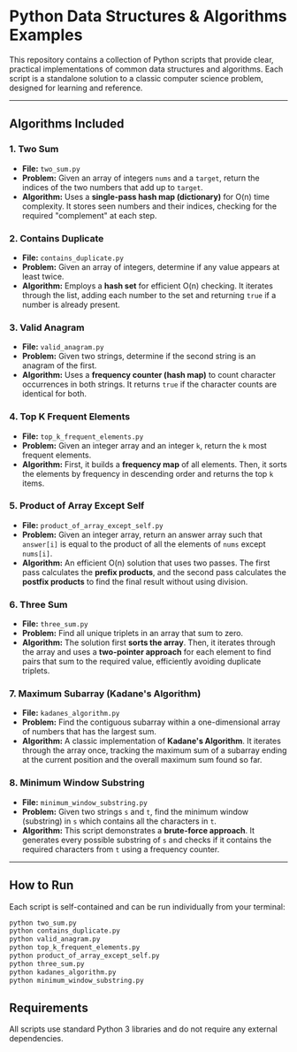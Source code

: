 # Python Data Structures & Algorithms Examples

This repository contains a collection of Python scripts that provide clear, practical implementations of common data structures and algorithms. Each script is a standalone solution to a classic computer science problem, designed for learning and reference.

---

## Algorithms Included

### 1. Two Sum
- **File:** `two_sum.py`
- **Problem:** Given an array of integers `nums` and a `target`, return the indices of the two numbers that add up to `target`.
- **Algorithm:** Uses a **single-pass hash map (dictionary)** for O(n) time complexity. It stores seen numbers and their indices, checking for the required "complement" at each step.

### 2. Contains Duplicate
- **File:** `contains_duplicate.py`
- **Problem:** Given an array of integers, determine if any value appears at least twice.
- **Algorithm:** Employs a **hash set** for efficient O(n) checking. It iterates through the list, adding each number to the set and returning `true` if a number is already present.

### 3. Valid Anagram
- **File:** `valid_anagram.py`
- **Problem:** Given two strings, determine if the second string is an anagram of the first.
- **Algorithm:** Uses a **frequency counter (hash map)** to count character occurrences in both strings. It returns `true` if the character counts are identical for both.

### 4. Top K Frequent Elements
- **File:** `top_k_frequent_elements.py`
- **Problem:** Given an integer array and an integer `k`, return the `k` most frequent elements.
- **Algorithm:** First, it builds a **frequency map** of all elements. Then, it sorts the elements by frequency in descending order and returns the top `k` items.

### 5. Product of Array Except Self
- **File:** `product_of_array_except_self.py`
- **Problem:** Given an integer array, return an answer array such that `answer[i]` is equal to the product of all the elements of `nums` except `nums[i]`.
- **Algorithm:** An efficient O(n) solution that uses two passes. The first pass calculates the **prefix products**, and the second pass calculates the **postfix products** to find the final result without using division.

### 6. Three Sum
- **File:** `three_sum.py`
- **Problem:** Find all unique triplets in an array that sum to zero.
- **Algorithm:** The solution first **sorts the array**. Then, it iterates through the array and uses a **two-pointer approach** for each element to find pairs that sum to the required value, efficiently avoiding duplicate triplets.

### 7. Maximum Subarray (Kadane's Algorithm)
- **File:** `kadanes_algorithm.py`
- **Problem:** Find the contiguous subarray within a one-dimensional array of numbers that has the largest sum.
- **Algorithm:** A classic implementation of **Kadane's Algorithm**. It iterates through the array once, tracking the maximum sum of a subarray ending at the current position and the overall maximum sum found so far.

### 8. Minimum Window Substring
- **File:** `minimum_window_substring.py`
- **Problem:** Given two strings `s` and `t`, find the minimum window (substring) in `s` which contains all the characters in `t`.
- **Algorithm:** This script demonstrates a **brute-force approach**. It generates every possible substring of `s` and checks if it contains the required characters from `t` using a frequency counter.

---

## How to Run

Each script is self-contained and can be run individually from your terminal:

```bash
python two_sum.py
python contains_duplicate.py
python valid_anagram.py
python top_k_frequent_elements.py
python product_of_array_except_self.py
python three_sum.py
python kadanes_algorithm.py
python minimum_window_substring.py
```

## Requirements

All scripts use standard Python 3 libraries and do not require any external dependencies.
